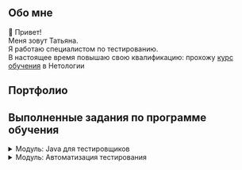 ## Обо мне 
👋 Привет!
<br>Меня зовут Татьяна. 
<br>Я работаю специалистом по тестированию.
<br>В настоящее время повышаю свою квалификацию: прохожу [курс обучения](https://netology.ru/programs/qa-middle) в Нетологии

## Портфолио
## Выполненные задания по программе обучения

<details>
<summary>
 Модуль: Java для тестировщиков
</summary>

## Блок 1. Введение в Java

<details>
 <summary>1.1 Введение в Java: JDK, JRE, JVM, IntelliJ IDEA</summary>

  [Задача №1](https://github.com/TatianaRudikova/javaqa-homeworks-1_1_intro)
</details>
<details>
  <summary>1.2 Программирование на Java: переменные, операторы, работа с отладчиком.</summary>
    
 [Задача №1](https://github.com/TatianaRudikova/javaqa-homeworks-1_2_programming1)

 [Задача №2](https://github.com/TatianaRudikova/javaqa-homeworks-1_2_programming2)

</details>

## Блок 2. Основы Java, Автотесты и CI

<details>
  <summary>2.1  Примитивные типы данных, условные операторы, выход за границы типов и погрешность вычислений.</summary>
    
 [Задача №1](https://github.com/TatianaRudikova/java_primitives_1)

 [Задача №2](https://github.com/TatianaRudikova/java_primitives_2)
</details>
<details>
  <summary>2.2  Testability, автотесты, введение в ООП: объекты и методы.</summary>
    
 [Задача №1](https://github.com/TatianaRudikova/javaqa-homeworks-2_2_methods1)
  
 [Задача №2](https://github.com/TatianaRudikova/javaqa-homeworks-2_2_methods2)
  
 [Задача №3](https://github.com/TatianaRudikova/javaqa-homeworks-2_2_methods3)
</details>
<details>
<summary>2.3  Система сборки Maven, управление зависимостями, автотесты на JUnit5.</summary>
    
[Задача №1](https://github.com/TatianaRudikova/javaqa-homeworks-2_3_maven-junit1/tree/master)
</details>
<details>
<summary>2.4  Циклы, параметризованные тесты и аннотации.</summary>
    
 [Задача №1](https://github.com/TatianaRudikova/javaqa-homeworks-2_4_params1)

 [Задача №2](https://github.com/TatianaRudikova/javaqa-homeworks-2_4_params2)
</details>
<details>
<summary>2.5  Выстраивание процесса непрерывной интеграции (CI): Github Actions. Покрытие кода с JaCoCo, статический анализ кода: CheckStyle, SpotBugs.</summary>
    
 [Задача №1](https://github.com/TatianaRudikova/javaqa-homeworks-2_5_ci1)
</details>
 
## Блок 3. ООП

<details>
  <summary>3.1  Объектно-ориентированное программирование и проектирование.</summary>
    
[Задача №1](https://github.com/TatianaRudikova/OOP1)
</details>
 <details>
  <summary>3.2  Объектно-ориентированное программирование: ключевые принципы.</summary>
    
  [Задача №1](https://github.com/TatianaRudikova/oopPrinciples)
</details>

 
 
 </details>

<details>
<summary>
 Модуль: Автоматизация тестирования
</summary>

## Блок 1. Основы автоматизации, платформа JUnit
 
 <details>
  <summary>1.1. Основы автоматизации, Unit-тесты.</summary>
    
[Задача №1](https://github.com/TatianaRudikova/BasicsOfAutomation-basics)
</details>
 <details>
  <summary>1.2. Тестирование API, Continuous Integration.</summary>
    
  [Задача №1, Задача №2](https://github.com/TatianaRudikova/BasicsOfAutomation-apiCi)

  [Задача №3](https://github.com/TatianaRudikova/BasicsOfAutomation-apiCi-Postman)
</details>
 
 ## Блок 2. Тестирование веб-интерфейсов
 
 <details>
  <summary>2.1. Тестирование веб-интерфейсов, Selenium и Selenide.</summary>
    
[Задача №1](https://github.com/TatianaRudikova/BasicsOfAutomation-web)
</details>
 <details>
  <summary>2.2. Selenide.</summary>
    
[Задача №1](https://github.com/TatianaRudikova/BasicsOfAutomation-selenide)
</details>
 <details>
  <summary>2.3. Patterns.</summary>
  
  [Задача №1](https://github.com/TatianaRudikova/BasicsOfAutomation-patterns-1)
  
  [Задача №2](https://github.com/TatianaRudikova/BasicsOfAutomation-patterns-2)
</details>
 
 
 </details>
 
<!--
**TatianaRudikova/TatianaRudikova** is a ✨ _special_ ✨ repository because its `README.md` (this file) appears on your GitHub profile.

Here are some ideas to get you started:

- 🔭 I’m currently working on ...
- 🌱 I’m currently learning ...
- 👯 I’m looking to collaborate on ...
- 🤔 I’m looking for help with ...
- 💬 Ask me about ...
- 📫 How to reach me: ...
- 😄 Pronouns: ...
- ⚡ Fun fact: ...
-->
